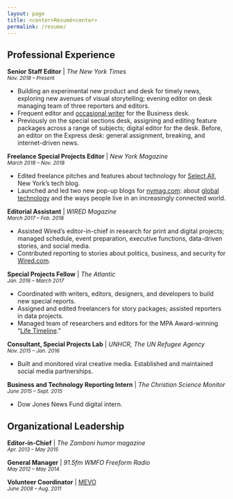 ```yaml
---
layout: page
title: <center>Résumé<center>
permalink: /resume/
---
```


## Professional Experience  

**Senior Staff Editor** | *The New York Times*  
<small><i>Nov. 2018 – Present</i></small>  
* Building an experimental new product and desk for timely news, exploring new avenues of visual storytelling; evening editor on desk managing team of three reporters and editors.   
* Frequent editor and [occasional writer](https://www.nytimes.com/2019/07/15/your-money/how-financially-stable-investing.html) for the Business desk.  
* Previously on the special sections desk, assigning and editing feature packages across a range of subjects; digital editor for the desk. Before, an editor on the Express desk: general assignment, breaking, and internet-driven news.  

**Freelance Special Projects Editor** | *New York Magazine*  
<small><i>March 2018 – Nov. 2018</i></small>  
* Edited freelance pitches and features about technology for [Select All](http://nymag.com/selectall), New York’s tech blog.  
* Launched and led two new pop-up blogs for [nymag.com](http://www.nymag.com/): about [global technology](http://nymag.com/developing/) and the ways people live in an increasingly connected world.

**Editorial Assistant** | *WIRED Magazine*  
<small><i>March 2017 – Feb. 2018</i></small>  
* Assisted Wired’s editor-in-chief in research for print and digital projects; managed schedule, event preparation, executive functions, data-driven stories, and social media.  
* Contributed reporting to stories about politics, business, and security for [Wired.com](https://www.wired.com).  

**Special Projects Fellow** | *The Atlantic*  
<small><i>Jan. 2016 – March 2017</i></small>  
* Coordinated with writers, editors, designers, and developers to build new special reports.  
* Assigned and edited freelancers for story packages; assisted reporters in data projects.  
* Managed team of researchers and editors for the MPA Award-winning “[Life Timeline](https://www.theatlantic.com/timeline).”   

**Consultant, Special Projects Lab** | *UNHCR, The UN Refugee Agency*  
<small><i>Nov. 2015 – Jan. 2016</i></small>  
* Built and monitored viral creative media. Established and maintained social media partnerships.  

**Business and Technology Reporting Intern** | *The Christian Science Monitor*  
<small><i>June 2015 – Sept. 2015</i></small>  
* Dow Jones News Fund digital intern.  

## Organizational Leadership  

**Editor-in-Chief** | *The Zamboni humor magazine*  
<small><i>Apr. 2013 – May 2015</i></small>  

**General Manager** | *91.5fm WMFO Freeform Radio*  
<small><i>May 2012 – May 2014</i></small>  

**Volunteer Coordinator** | [MEVO](https://www.mevo.org/)  
<small><i>June 2008 – Aug. 2011</i></small>
